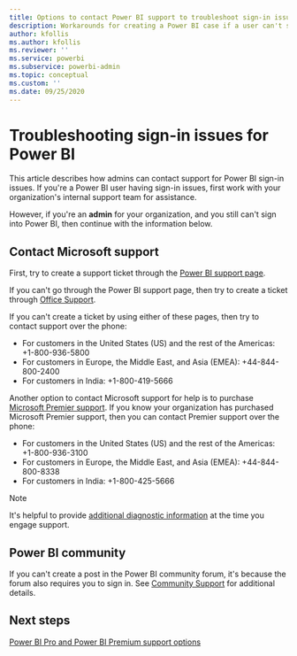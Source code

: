 ```yaml
---
title: Options to contact Power BI support to troubleshoot sign-in issues
description: Workarounds for creating a Power BI case if a user can't sign in
author: kfollis
ms.author: kfollis
ms.reviewer: ''
ms.service: powerbi
ms.subservice: powerbi-admin
ms.topic: conceptual
ms.custom: ''
ms.date: 09/25/2020
---
```


# Troubleshooting sign-in issues for Power BI

This article describes how admins can contact support for Power BI sign-in issues. If you're a Power BI user having sign-in issues, first work with your organization's internal support team for assistance.

However, if you're an **admin** for your organization, and you still can't sign into Power BI, then continue with the information below.

## Contact Microsoft support

First, try to create a support ticket through the [Power BI support page](https://powerbi.microsoft.com/support/).

If you can't go through the Power BI support page, then try to create a ticket through [Office Support](https://support.office.com/home/contact).

If you can't create a ticket by using either of these pages, then try to contact support over the phone:

* For customers in the United States (US) and the rest of the Americas: +1-800-936-5800
* For customers in Europe, the Middle East, and Asia (EMEA): +44-844-800-2400
* For customers in India: +1-800-419-5666

Another option to contact Microsoft support for help is to purchase [Microsoft Premier support](https://support.microsoft.com/premier). If you know your organization has purchased Microsoft Premier support, then you can contact Premier support over the phone:

* For customers in the United States (US) and the rest of the Americas: +1-800-936-3100
* For customers in Europe, the Middle East, and Asia (EMEA): +44-844-800-8338
* For customers in India: +1-800-425-5666

> [!Note]
> It's helpful to provide [additional diagnostic information](service-admin-capturing-additional-diagnostic-information-for-power-bi.md) at the time you engage support.

## Power BI community

If you can't create a post in the Power BI community forum, it's because the forum also requires you to sign in. See [Community Support](https://community.powerbi.com/t5/Community-Support/ct-p/PBI_CommunitySupport) for additional details.

## Next steps

[Power BI Pro and Power BI Premium support options](service-support-options.md)
